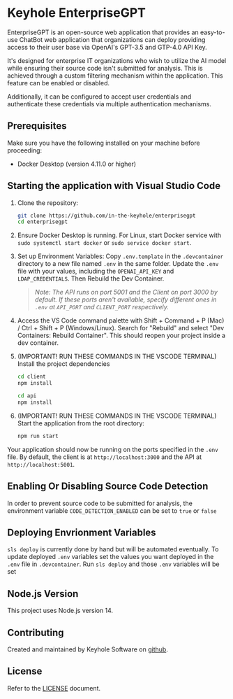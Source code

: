 # Keyhole EnterpriseGPT
EnterpriseGPT is an open-source web application that provides an easy-to-use ChatBot web application that organizations can deploy providing access to their user base via OpenAI's GPT-3.5 and GTP-4.0 API Key.

<screen shot here>

It's designed for enterprise IT organizations who wish to utilize the AI model while ensuring their source code isn't submitted for analysis. This is achieved through a custom filtering mechanism within the application.  This feature can be enabled or disabled.  

Additionally, it can be configured to accept user credentials and authenticate these credentials via multiple authentication mechanisms. 

## Prerequisites
Make sure you have the following installed on your machine before proceeding:

- Docker Desktop (version 4.11.0 or higher)

## Starting the application with Visual Studio Code
1. Clone the repository:
    ```bash
    git clone https://github.com/in-the-keyhole/enterprisegpt
    cd enterprisegpt
    ```
1. Ensure Docker Desktop is running. For Linux, start Docker service with `sudo systemctl start docker` or `sudo service docker start`.
1. Set up Environment Variables: Copy `.env.template` in the `.devcontainer` directory to a new file named `.env` in the same folder. Update the `.env` file with your values, including the `OPENAI_API_KEY` and `LDAP_CREDENTIALS`. Then Rebuild the Dev Container. 
    > *Note: The API runs on port 5001 and the Client on port 3000 by default. If these ports aren't available, specify different ones in `.env` at `API_PORT` and `CLIENT_PORT` respectively.*
1. Access the VS Code command palette with Shift + Command + P (Mac) / Ctrl + Shift + P (Windows/Linux). Search for "Rebuild" and select "Dev Containers: Rebuild Container". This should reopen your project inside a dev container. 
1. (IMPORTANT! RUN THESE COMMANDS IN THE VSCODE TERMINAL) Install the project dependencies 
     ```bash
    cd client
    npm install
    ```

     ```bash
    cd api
    npm install
    ```
1. (IMPORTANT! RUN THESE COMMANDS IN THE VSCODE TERMINAL) Start the application from the root directory:
    ```bash
    npm run start
    ```

Your application should now be running on the ports specified in the `.env` file. By default, the client is at `http://localhost:3000` and the API at `http://localhost:5001`.

## Enabling Or Disabling Source Code Detection
In order to prevent source code to be submitted for analysis, the environment variable `CODE_DETECTION_ENABLED` can be set to `true` or `false`

## Deploying Envrionment Variables
`sls deploy` is currently done by hand but will be automated eventually. To update deployed `.env` variables set the values you want deployed in the `.env` file in `.devcontainer`. Run `sls deploy` and those `.env` variables will be set

## Node.js Version
This project uses Node.js version 14. 

## Contributing
Created and maintained by Keyhole Software on [github](https://github.com/in-the-keyhole).

## License
Refer to the [LICENSE](./LICENSE) document.
